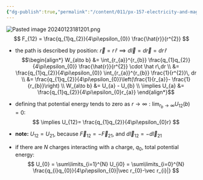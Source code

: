 ```yaml
---
{"dg-publish":true,"permalink":"/content/011/px-157-electricity-and-magnetism/px-157-b-electric-fields/ii-potentials/px-157-b7b-potential-energy-and-potential-of-two-point-charges/","created":"2024-10-01T18:27:10.091+01:00","updated":"2024-11-26T20:08:24.650+00:00"}
---
```


![Pasted image 20240123181201.png](/img/user/pics/Pasted%20image%2020240123181201.png)
$$
F_{12} = \frac{q_{1}q_{2}}{4\pi\epsilon_{0}} \frac{\hat{r}}{r^{2}}
$$
- the path is described by position: $\vec r = r\,\hat r \implies d\vec l = d\vec r = dr\,\hat r$
$$\begin{align*}
	W_{a\to b} &= \int_{r_{a}}^{r_{b}} \frac{q_{1}q_{2}}{4\pi\epsilon_{0}} \frac{\hat{r}}{r^{2}} \cdot \hat r\,dr \\
	&= \frac{q_{1}q_{2}}{4\pi\epsilon_{0}} \int_{r_{a}}^{r_{b}} \frac{1}{r^{2}}\, dr \\
	&= \frac{q_{1}q_{2}}{4\pi\epsilon_{0}}\left(\frac{1}{r_{a}}- \frac{1}{r_{b}}\right) \\
	W_{a\to b} &= U_{a} - U_{b} \\
	\implies U_{a} &= \frac{q_{1}q_{2}}{4\pi\epsilon_{0}r_{a}}
\end{align*}$$
- defining that potential energy tends to zero as $r\to\infty: \lim_{r_{b}\to\infty} U_{12}(b)=0$:
$$
\implies U_{12}= \frac{q_{1}q_{2}}{4\pi\epsilon_{0}r}
$$
- **note:** $U_{12}= U_{21}$, because $\vec F_{12}=-\vec F_{21}$, and $d\vec l_{12}= -d\vec l_{21}$

- if there are $N$ charges interacting with a charge, $q_{0}$, total potential energy:
$$
U_{0} = \sum\limits_{i=1}^{N} U_{i0} = \sum\limits_{i=0}^{N} \frac{q_{i}q_{0}}{4\pi\epsilon_{0}|\vec r_{0}-\vec r_{i}|}
$$
